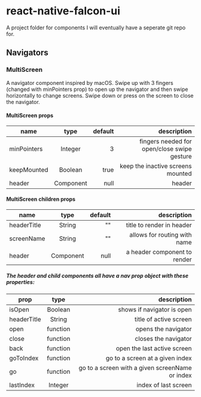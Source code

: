 # react-native-falcon-ui
A project folder for components I will eventually have a seperate git repo for.

## Navigators
### MultiScreen
A navigator component inspired by macOS.
Swipe up with 3 fingers (changed with minPointers prop) to open up the navigator and then swipe horizontally to change screens.
Swipe down or press on the screen to close the navigator.

#### MultiScreen props
| name          | type          |default| description|
| ------------- |:-------------:| -----:|-----------:|
| minPointers   | Integer       | 3     | fingers needed for open/close swipe gesture |
| keepMounted   | Boolean       | true  | keep the inactive screens mounted |
| header        | Component     | null  | header     |

#### MultiScreen children props
| name          | type          |default| description|
| ------------- |:-------------:| -----:|-----------:|
| headerTitle   | String        | ""    | title to render in header |
| screenName    | String        | ""    | allows for routing with name |
| header        |   Component   | null  | a header component to render |

##### The header and child components all have a nav prop object with these properties:

| prop          | type          |description|
| ------------- |:-------------:| -----:|
| isOpen        | Boolean       | shows if navigator is open |
| headerTitle   | String        | title of active screen |
| open          | function      | opens the navigator  |
| close         | function      | closes the navigator  |
| back          | function      | open the last active screen  |
| goToIndex     | function      | go to a screen at a given index  |
| go            | function      | go to a screen with a given screenName or index  |
| lastIndex     | Integer       | index of last screen |
